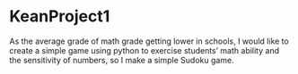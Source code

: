 # KeanProject1

As the average grade of math grade getting lower in schools, I would like to create a simple game using python to exercise students’ math ability and the sensitivity of numbers, so I make a simple Sudoku game.

